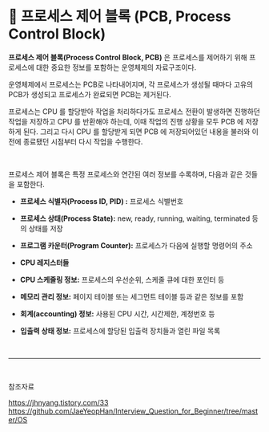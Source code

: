 # 📝 프로세스 제어 블록 (PCB, Process Control Block)

**프로세스 제어 블록(Process Control Block, PCB)** 은 프로세스를 제어하기 위해 프로세스에 대한 중요한 정보를 포함하는 운영체제의 자료구조이다.<br>

운영체제에서 프로세스는 PCB로 나타내어지며, 각 프로세스가 생성될 때마다 고유의 PCB가 생성되고 프로세스가 완료되면 PCB는 제거된다.

프로세스는 CPU 를 할당받아 작업을 처리하다가도 프로세스 전환이 발생하면 진행하던 작업을 저장하고 CPU 를 반환해야 하는데, 이때 작업의 진행 상황을 모두 PCB 에 저장하게 된다. 그리고 다시 CPU 를 할당받게 되면 PCB 에 저장되어있던 내용을 불러와 이전에 종료됐던 시점부터 다시 작업을 수행한다.

<br>

프로세스 제어 블록은 특정 프로세스와 연간된 여러 정보를 수록하며, 다음과 같은 것들을 포함한다.

-   **프로세스 식별자(Process ID, PID) :** 프로세스 식별번호

-   **프로세스 상태(Process State):** new, ready, running, waiting, terminated 등의 상태를 저장

-   **프로그램 카운터(Program Counter):** 프로세스가 다음에 실행할 명령어의 주소

-   **CPU 레지스터들**

-   **CPU 스케줄링 정보:** 프로세스의 우선순위, 스케줄 큐에 대한 포인터 등

-   **메모리 관리 정보:** 페이지 테이블 또는 세그먼트 테이블 등과 같은 정보를 포함

-   **회계(accounting) 정보:** 사용된 CPU 시간, 시간제한, 계정번호 등

-   **입출력 상태 정보:** 프로세스에 할당된 입출력 장치들과 열린 파일 목록

<br><hr><br>

참조자료

https://jhnyang.tistory.com/33 <br>
https://github.com/JaeYeopHan/Interview_Question_for_Beginner/tree/master/OS
